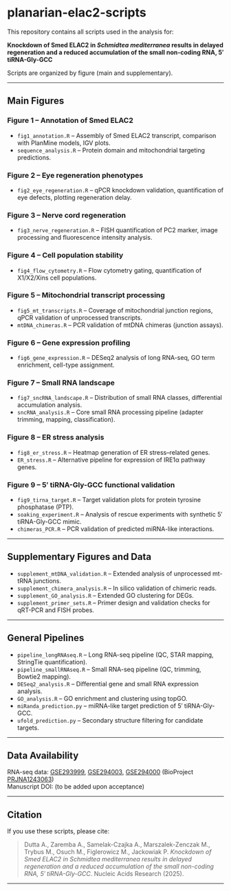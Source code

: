 
# planarian-elac2-scripts

This repository contains all scripts used in the analysis for:

**Knockdown of Smed ELAC2 in *Schmidtea mediterranea* results in delayed regeneration and a reduced accumulation of the small non-coding RNA, 5′ tiRNA-Gly-GCC**  

Scripts are organized by figure (main and supplementary).

---

## Main Figures

### Figure 1 – Annotation of Smed ELAC2
- `fig1_annotation.R` – Assembly of Smed ELAC2 transcript, comparison with PlanMine models, IGV plots.  
- `sequence_analysis.R` – Protein domain and mitochondrial targeting predictions.

### Figure 2 – Eye regeneration phenotypes
- `fig2_eye_regeneration.R` – qPCR knockdown validation, quantification of eye defects, plotting regeneration delay.

### Figure 3 – Nerve cord regeneration
- `fig3_nerve_regeneration.R` – FISH quantification of PC2 marker, image processing and fluorescence intensity analysis.

### Figure 4 – Cell population stability
- `fig4_flow_cytometry.R` – Flow cytometry gating, quantification of X1/X2/Xins cell populations.

### Figure 5 – Mitochondrial transcript processing
- `fig5_mt_transcripts.R` – Coverage of mitochondrial junction regions, qPCR validation of unprocessed transcripts.  
- `mtDNA_chimeras.R` – PCR validation of mtDNA chimeras (junction assays).

### Figure 6 – Gene expression profiling
- `fig6_gene_expression.R` – DESeq2 analysis of long RNA-seq, GO term enrichment, cell-type assignment.

### Figure 7 – Small RNA landscape
- `fig7_sncRNA_landscape.R` – Distribution of small RNA classes, differential accumulation analysis.  
- `sncRNA_analysis.R` – Core small RNA processing pipeline (adapter trimming, mapping, classification).

### Figure 8 – ER stress analysis
- `fig8_er_stress.R` – Heatmap generation of ER stress–related genes.  
- `ER_stress.R` – Alternative pipeline for expression of IRE1α pathway genes.

### Figure 9 – 5′ tiRNA-Gly-GCC functional validation
- `fig9_tirna_target.R` – Target validation plots for protein tyrosine phosphatase (PTP).  
- `soaking_experiment.R` – Analysis of rescue experiments with synthetic 5′ tiRNA-Gly-GCC mimic.  
- `chimeras_PCR.R` – PCR validation of predicted miRNA-like interactions.

---

## Supplementary Figures and Data

- `supplement_mtDNA_validation.R` – Extended analysis of unprocessed mt-tRNA junctions.  
- `supplement_chimera_analysis.R` – In silico validation of chimeric reads.  
- `supplement_GO_analysis.R` – Extended GO clustering for DEGs.  
- `supplement_primer_sets.R` – Primer design and validation checks for qRT-PCR and FISH probes.  

---

## General Pipelines

- `pipeline_longRNAseq.R` – Long RNA-seq pipeline (QC, STAR mapping, StringTie quantification).  
- `pipeline_smallRNAseq.R` – Small RNA-seq pipeline (QC, trimming, Bowtie2 mapping).  
- `DESeq2_analysis.R` – Differential gene and small RNA expression analysis.  
- `GO_analysis.R` – GO enrichment and clustering using topGO.  
- `miRanda_prediction.py` – miRNA-like target prediction of 5′ tiRNA-Gly-GCC.  
- `ufold_prediction.py` – Secondary structure filtering for candidate targets.  

---

## Data Availability

RNA-seq data: [GSE293999](https://www.ncbi.nlm.nih.gov/geo/query/acc.cgi?acc=GSE293999), [GSE294003](https://www.ncbi.nlm.nih.gov/geo/query/acc.cgi?acc=GSE294003), [GSE294000](https://www.ncbi.nlm.nih.gov/geo/query/acc.cgi?acc=GSE294000) (BioProject [PRJNA1243063](https://www.ncbi.nlm.nih.gov/bioproject/PRJNA1243063))  
Manuscript DOI: (to be added upon acceptance)

---

## Citation

If you use these scripts, please cite:  
> Dutta A., Zaremba A., Samelak-Czajka A., Marszalek-Zenczak M., Trybus M., Osuch M., Figlerowicz M., Jackowiak P. *Knockdown of Smed ELAC2 in Schmidtea mediterranea results in delayed regeneration and a reduced accumulation of the small non-coding RNA, 5′ tiRNA-Gly-GCC*. Nucleic Acids Research (2025).

---


